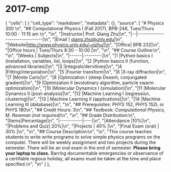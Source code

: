 # 2017-cmp
{
 "cells": [
  {
   "cell_type": "markdown",
   "metadata": {},
   "source": [
    "# Physics 300 \n",
    "## Computational Physics I (Fall 2017), BPB-248, Tues/Thurs 10:00 - 11:15 am \n",
    "\n",
    "|Instructor| Prof. Qiang Zhu|\n",
    "|--|-------------------------------|\n",
    "|Email | qiang.zhu@unlv.edu|\n",
    "|Website|http://www.physics.unlv.edu/~qzhu/|\n",
    "|Office| BPB 232|\n",
    "|Office hours | Tues/Thurs 8:30 - 10:00 |\n",
    "\n",
    "## Course Outline:\n",
    "\n",
    "|Weeks | Subjects|\n",
    "|------|:--------:|\n",
    "|1     |Python basics I (installation, variables, list, loops)|\n",
    "|2     |Python basics II (function, advanced libraries)|\n",
    "|3     |Integrals/dervitives|\n",
    "|4     |Fitting/interpolation|\n",
    "|5     |Fourier transform|\n",
    "|6     |X-ray diffraction|\n",
    "|7     |Monte Carlo|\n",
    "|8     |Optmization I (steep Desent, conjungated gradient)|\n",
    "|9     |Optmization II (evolutinary algorithm, particle swarm optimization)|\n",
    "|10    |Molecular Dynamics I (simulation)|\n",
    "|11    |Molecular Dynamics II (post-analysis)|\n",
    "|12    |Machine Learning I (regression, clustering)|\n",
    "|13    | Machine Learning II (applications)|\n",
    "|14    |Machine Learning III (database)|\n",
    "\n",
    "## Prerequisites: PHYS 152, PHYS 152L or PHYS 180\n",
    "## Credit Hours: 3\n",
    "## Textbook: _Computational Physics, M. Newman (not required)_\n",
    "\n",
    "## Grade Distribution:\n",
    "|Items|Percentage|\n",
    "|-----------|----|\n",
    "|Attendance        |10%|\n",
    "|Problems and Quiz| 20%|\n",
    "|Projects | 40% |\n",
    "|Final Exam (oral) | 30% |\n",
    "\n",
    "## Course Description:\n",
    "\n",
    "This course teaches students to write write programs to solve simple physics programs on the computer. There will be weekly assignment and two projects during the semester. There will be an oral exam in the end of semester. __Please bring your laptop to class.__ Barring documentable emergencies or observance of a certifable regious holiday, all exams must be taken at the time and place specified.\n",
    "\n"
   ]
  },
